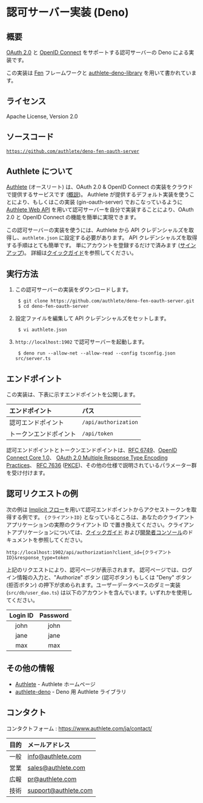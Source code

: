 認可サーバー実装 (Deno)
======================

概要
--------

[OAuth 2.0][RFC6749] と [OpenID Connect][OIDC] をサポートする認可サーバーの Deno
による実装です。

この実装は [Fen][Fen] フレームワークと [authlete-deno-library][AuthleteDeno]
を用いて書かれています。

ライセンス
---------

  Apache License, Version 2.0

ソースコード
-----------

  <code>https://github.com/authlete/deno-fen-oauth-server</code>

Authlete について
-----------------

[Authlete][Authlete] (オースリート) は、OAuth 2.0 & OpenID Connect
の実装をクラウドで提供するサービスです ([概説][AuthleteOverview])。
Authlete が提供するデフォルト実装を使うことにより、もしくはこの実装
(gin-oauth-server) でおこなっているように [Authlete Web API][AuthleteAPI]
を用いて認可サーバーを自分で実装することにより、OAuth 2.0 と OpenID Connect
の機能を簡単に実現できます。

この認可サーバーの実装を使うには、Authlete から API
クレデンシャルズを取得し、`authlete.json` に設定する必要があります。
API クレデンシャルズを取得する手順はとても簡単です。
単にアカウントを登録するだけで済みます ([サインアップ][AuthleteSignUp])。
詳細は[クイックガイド][AuthleteGettingStarted]を参照してください。

実行方法
----------

1. この認可サーバーの実装をダウンロードします。

        $ git clone https://github.com/authlete/deno-fen-oauth-server.git
        $ cd deno-fen-oauth-server

2. 設定ファイルを編集して API クレデンシャルズをセットします。

        $ vi authlete.json

3. `http://localhost:1902` で認可サーバーを起動します。

        $ deno run --allow-net --allow-read --config tsconfig.json src/server.ts

エンドポイント
--------------

この実装は、下表に示すエンドポイントを公開します。

| エンドポイント        | パス                  |
|:-------------------- |:---------------------|
| 認可エンドポイント     | `/api/authorization` |
| トークンエンドポイント | `/api/token`         |

認可エンドポイントとトークンエンドポイントは、[RFC 6749][RFC6749]、[OpenID Connect Core 1.0][OIDCCore]、
[OAuth 2.0 Multiple Response Type Encoding Practices][MultiResponseType]、
[RFC 7636][RFC7636] ([PKCE][PKCE])、その他の仕様で説明されているパラメーター群を受け付けます。

認可リクエストの例
------------------

次の例は [Implicit フロー][ImplicitFlow]を用いて認可エンドポイントからアクセストークンを取得する例です。
`{クライアントID}` となっているところは、あなたのクライアントアプリケーションの実際のクライアント
ID で置き換えてください。クライアントアプリケーションについては、[クイックガイド][AuthleteGettingStarted]
および[開発者コンソール][DeveloperConsole]のドキュメントを参照してください。

    http://localhost:1902/api/authorization?client_id={クライアントID}&response_type=token

上記のリクエストにより、認可ページが表示されます。
認可ページでは、ログイン情報の入力と、"Authorize" ボタン (認可ボタン) もしくは "Deny" ボタン
(拒否ボタン) の押下が求められます。ユーザーデータベースのダミー実装 (`src/db/user_dao.ts`)
は以下のアカウントを含んでいます。いずれかを使用してください。

| Login ID | Password |
|:--------:|:--------:|
|   john   |   john   |
|   jane   |   jane   |
|   max    |   max    |

その他の情報
------------

- [Authlete][Authlete] - Authlete ホームページ
- [authlete-deno][AuthleteDeno] - Deno 用 Authlete ライブラリ

コンタクト
----------

コンタクトフォーム : https://www.authlete.com/ja/contact/

| 目的 | メールアドレス       |
|:-----|:---------------------|
| 一般 | info@authlete.com    |
| 営業 | sales@authlete.com   |
| 広報 | pr@authlete.com      |
| 技術 | support@authlete.com |

[Authlete]:               https://www.authlete.com/
[AuthleteAPI]:            https://docs.authlete.com/
[AuthleteGettingStarted]: https://www.authlete.com/developers/getting_started/
[AuthleteOverview]:       https://www.authlete.com/developers/overview/
[AuthleteDeno]:           https://github.com/authlete/authlete-deno
[AuthleteSignUp]:         https://so.authlete.com/accounts/signup
[DeveloperConsole]:       https://www.authlete.com/developers/cd_console/
[Fen]:                    https://github.com/fen-land/deno-fen
[ImplicitFlow]:           https://tools.ietf.org/html/rfc6749#section-4.2
[MultiResponseType]:      https://openid.net/specs/oauth-v2-multiple-response-types-1_0.html
[OIDC]:                   https://openid.net/connect/
[OIDCCore]:               https://openid.net/specs/openid-connect-core-1_0.html
[PKCE]:                   https://www.authlete.com/developers/pkce/
[RFC6749]:                https://tools.ietf.org/html/rfc6749
[RFC7636]:                https://tools.ietf.org/html/rfc7636